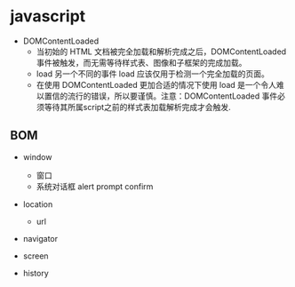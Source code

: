# javascript

- DOMContentLoaded
  - 当初始的 HTML 文档被完全加载和解析完成之后，DOMContentLoaded 事件被触发，而无需等待样式表、图像和子框架的完成加载。
  - load
  另一个不同的事件 load 应该仅用于检测一个完全加载的页面。
  - 在使用 DOMContentLoaded 更加合适的情况下使用 load 是一个令人难以置信的流行的错误，所以要谨慎。注意：DOMContentLoaded 事件必须等待其所属script之前的样式表加载解析完成才会触发.

## BOM

- window
  - 窗口
  - 系统对话框 alert prompt confirm

- location
  - url

- navigator

- screen

- history
